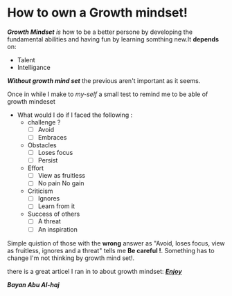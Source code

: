 # How to own a Growth mindset!
 ***Growth Mindset*** *is* how to be a better persone by developing the fundamental abilities and having fun by learning somthing new.It **depends** on:
 * Talent 
 * Intelligance

***Without growth mind set*** the previous aren't important as it seems.

Once in while I make to *my-self* a small test to remind me to be able of growth mindeset 
- What would I do if I faced the following :
  * challenge ?
    - [ ] Avoid  
    - [ ] Embraces
    
  * Obstacles 
    - [ ] Loses focus 
    - [ ] Persist 
  
  * Effort 
    - [ ] View as fruitless 
    - [ ] No pain No gain
    
  * Criticism 
    - [ ] Ignores 
    - [ ] Learn from it 
    
  * Success of others 
    - [ ] A threat 
    - [ ] An inspiration 
    
 Simple quistion of those with the **wrong** answer as "Avoid, loses focus, view as fruitless, ignores and a threat" tells me **Be careful !**.
 Something has to change I'm not thinking by growth mind set!.

there is a great articel I ran in to about growth mindset: [ ***Enjoy*** ](https://www.atlassian.com/blog/inside-atlassian/growth-mindset)

***Bayan Abu Al-haj***
